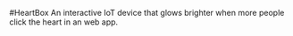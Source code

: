 #HeartBox
An interactive IoT device that glows brighter when more people click the heart in an web app.
